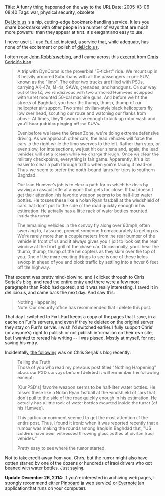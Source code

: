 Title: A funny thing happened on the way to the URL
Date: 2005-03-06 08:40
Tags: war, physical security, obsolete

[Del.icio.us](http://del.icio.us/) is a hip, cutting-edge
bookmark-handling service. It lets you share bookmarks with other people
in a number of ways that are much more powerful than they appear at
first. It's elegant and easy to use.

I never use it. I use [Furl.net](http://furl.net) instead, a service
that, while adequate, has none of the excitement or polish of
[del.icio.us](http://del.icio.us/).

I often read [John Robb's weblog](http://jrobb.mindplex.org/), and I
came across this [excerpt](http://jrobb.mindplex.org/2005/02/10.html)
from [Chris Serjak's blog](http://serjak.blogspot.com/):

> A trip with DynCorps is the proverbial "E-ticket" ride. We mount up in
> 3 heavily armored Suburbans with all the passengers in one SUV, known
> as the "limo". The other two trucks are filled with PSDs, carrying
> AK-47s, M-4s, SAWs, grenades, and handguns. On our way out of the IZ,
> we rendezvous with two armored Humvees equipped with turret mounted
> 50-cal machine guns. And before we hit the streets of Baghdad, you
> hear the thump, thump, thump of our helicopter air support. Two small
> civilian-style black helicopters fly low over head, scouting our route
> and watching our flanks from above. At times, they'll swoop low enough
> to kick up rotor wash and you'll hear pebbles pinging off the SUVs.
>
> Even before we leave the Green Zone, we're doing extreme defensive
> driving. As we approach other cars, the lead vehicles will force the
> cars to the right while the limo swerves to the left. Rather than
> stop, or even slow, for intersections, we just hit our sirens and,
> again, the lead vehicles will set a screen while we charge through.
> Once we clear the military checkpoints, everything is fair game.
> Apparently, it's a lot easier to clear a path through traffic when
> you're facing it head-on. Thus, we seem to prefer the north-bound
> lanes for trips to southern Baghdad.
>
> Our lead Humvee's job is to clear a path for us which he does by
> waving an assault rifle at anyone that gets too close. If that doesn't
> get their attention, his favorite weapon seems to be half-liter water
> bottles. He tosses these like a Nolan Ryan fastball at the windshield
> of cars that don't pull to the side of the road quickly enough in his
> estimation. He actually has a little rack of water bottles mounted
> inside the turret.
>
> The remaining vehicles in the convoy fly along over 60mph, often
> swerving to, I assume, prevent someone from accurately targeting us.
> We're rarely more than a couple meters from the rear bumper of the
> vehicle in front of us and it always gives you a jolt to look out the
> rear window at the front grill of the chase car. Occasionally, you'll
> hear the thump, thump, thump of the helicopters as they skim over the
> top of you. One of the more exciting things to see is one of these
> helos swoop in ahead of you and block traffic by settling into a hover
> 6 feet off the highway.

That excerpt was pretty mind-blowing, and I clicked through to Chris
Serjak's blog, and read the entire entry and there were a few more
paragraphs than Robb had quoted, and it was really interesting. I saved
it in del.icio.us, and came back the next day. And saw this:

> Nothing Happening  
>  Note: Our security office has recommended that I delete this post.

That day I switched to Furl. Furl keeps a copy of the pages that I save,
in a cache on Furl's servers, and even if they're deleted on the
original server they stay on Furl's server. I wish I'd switched earlier.
I fully support Chris' (or anyone's) right to publish or not publish
information on their own site, but I wanted to reread his writing -- I
was pissed. Mostly at myself, for not saving his entry.

Incidentally, [the
following](http://serjak.blogspot.com/2005/03/telling-truth.html) was on
Chris Serjak's blog recently:

> Telling the Truth  
>  Those of you who read my previous post titled "Nothing Happening"
> about our PSD convoys before I deleted it will remember the following
> excerpt:
>
> [Our PSD's] favorite weapon seems to be half-liter water bottles. He
> tosses these like a Nolan Ryan fastball at the windshield of cars that
> don't pull to the side of the road quickly enough in his estimation.
> He actually has a little rack of water bottles mounted inside the
> turret [of his Humvee].
>
> This particular comment seemed to get the most attention of the entire
> post. Thus, I found it ironic when it was reported recently that a
> rumour was making the rounds among Iraqis in Baghdad that, "US
> soldiers have been witnessed throwing glass bottles at civilian Iraqi
> vehicles."
>
> Pretty easy to see where the rumor started.

Not to take credit away from you, Chris, but the rumor might also have
gotten started by one of the dozens or hundreds of Iraqi drivers who got
beaned with water bottles. Just saying.

__Update December 26, 2014__: If you're interested in archiving web pages,
I strongly recommend either [Pinboard](https://pinboard.in/) (a web
service) or [Evernote](https://evernote.com/) (an application that
runs on your computer).

